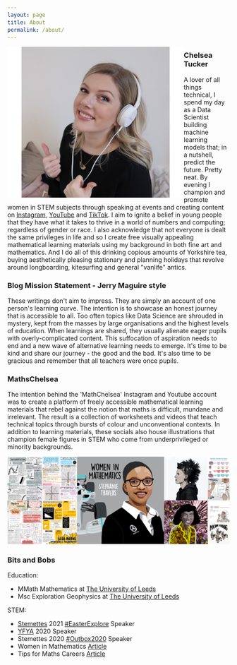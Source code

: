 ```yaml
---
layout: page
title: About
permalink: /about/
---
```

<img src="../images/me.png" width="400" align="left">

### Chelsea Tucker

A lover of all things technical, I spend my day as a Data Scientist building machine learning models that; in a nutshell, predict the future. Pretty neat. By evening I champion and promote women in STEM subjects through speaking at events and creating content on [Instagram](https://www.instagram.com/mathschelsea/), [YouTube](https://www.youtube.com/c/mathschelsea) and [TikTok](https://www.tiktok.com/@mathschelsea). I aim to ignite a belief in young people that they have what it takes to thrive in a world of numbers and computing; regardless of gender or race. I also acknowledge that not everyone is dealt the same privileges in life and so I create free visually appealing mathematical learning materials using my background in both fine art and mathematics. And I do all of this drinking copious amounts of Yorkshire tea, buying aesthetically pleasing stationary and planning holidays that revolve around longboarding, kitesurfing and general "vanlife" antics.

### Blog Mission Statement - Jerry Maguire style

These writings don't aim to impress. They are simply an account of one person's learning curve. The intention is to showcase an honest journey that is accessible to all. Too often topics like Data Science are shrouded in mystery, kept from the masses by large organisations and the highest levels of education. When learnings are shared, they usually alienate eager pupils with overly-complicated content. This suffocation of aspiration needs to end and a new wave of alternative learning needs to emerge. It's time to be kind and share our journey - the good and the bad. It's also time to be gracious and remember that all teachers were once pupils.

### MathsChelsea

The intention behind the 'MathChelsea' Instagram and Youtube account was to create a platform of freely accessible mathematical learning materials that rebel against the notion that maths is difficult, mundane and irrelevant. The result is a collection of worksheets and videos that teach technical topics through bursts of colour and unconventional contexts. In addition to learning materials, these socials also house illustrations that champion female figures in STEM who come from underprivileged or minority backgrounds.

<img src="../images/mathschelsea.jpg">

### Bits and Bobs

Education: 
- MMath Mathematics at [The University of Leeds](https://eps.leeds.ac.uk/maths)
- Msc Exploration Geophysics at [The University of Leeds](https://courses.leeds.ac.uk/8310/exploration-geophysics-msc)

STEM:
- [Stemettes](https://stemettes.org/) 2021 [#EasterExplore](https://stemettes.org/explore/) Speaker
- [YFYA](https://www.yfya.co.uk/) 2020 Speaker
- Stemettes 2020 [#Outbox2020](https://stemettes.org/2020outbox/) Speaker
- Women in Mathematics [Article](https://stemettes.org/zine/profiles/meet-chelsea-tucker/)
- Tips for Maths Careers [Article](https://stemettes.org/zine/advice/what-are-your-top-tips-for-getting-into-a-maths-career/)
